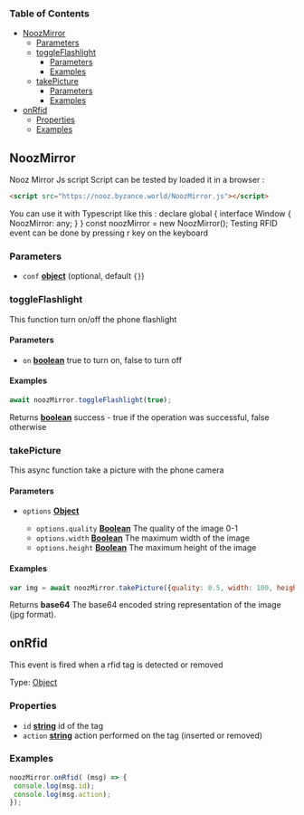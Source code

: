 <!-- Generated by documentation.js. Update this documentation by updating the source code. -->

### Table of Contents

*   [NoozMirror][1]
    *   [Parameters][2]
    *   [toggleFlashlight][3]
        *   [Parameters][4]
        *   [Examples][5]
    *   [takePicture][6]
        *   [Parameters][7]
        *   [Examples][8]
*   [onRfid][9]
    *   [Properties][10]
    *   [Examples][11]

## NoozMirror

Nooz Mirror Js script
Script can be tested by loaded it in a browser :
```html
<script src="https://nooz.byzance.world/NoozMirror.js"></script>
```
You can use it with Typescript like this :
declare global {
interface Window { NoozMirror: any; }
}
const noozMirror = new NoozMirror();
Testing RFID event can be done by pressing r key on the keyboard

### Parameters

*   `conf` **[object][12]**  (optional, default `{}`)

### toggleFlashlight

This function turn on/off the phone flashlight

#### Parameters

*   `on` **[boolean][13]** true to turn on, false to turn off

#### Examples

```javascript
await noozMirror.toggleFlashlight(true);
```

Returns **[boolean][13]** success - true if the operation was successful, false otherwise

### takePicture

This async function take a picture with the phone camera

#### Parameters

*   `options` **[Object][12]**&#x20;

    *   `options.quality` **[Boolean][13]** The quality of the image 0-1
    *   `options.width` **[Boolean][13]** The maximum width of the image
    *   `options.height` **[Boolean][13]** The maximum height of the image

#### Examples

```javascript
var img = await noozMirror.takePicture({quality: 0.5, width: 100, height: 100});
```

Returns **base64** The base64 encoded string representation of the image (jpg format).

## onRfid

This event is fired when a rfid tag is detected or removed

Type: [Object][12]

### Properties

*   `id` **[string][14]** id of the tag
*   `action` **[string][14]** action performed on the tag (inserted or removed)

### Examples

```javascript
noozMirror.onRfid( (msg) => {
 console.log(msg.id);
 console.log(msg.action);
});
```

[1]: #noozmirror

[2]: #parameters

[3]: #toggleflashlight

[4]: #parameters-1

[5]: #examples

[6]: #takepicture

[7]: #parameters-2

[8]: #examples-1

[9]: #onrfid

[10]: #properties

[11]: #examples-2

[12]: https://developer.mozilla.org/docs/Web/JavaScript/Reference/Global_Objects/Object

[13]: https://developer.mozilla.org/docs/Web/JavaScript/Reference/Global_Objects/Boolean

[14]: https://developer.mozilla.org/docs/Web/JavaScript/Reference/Global_Objects/String
